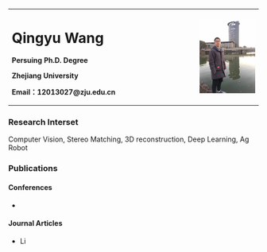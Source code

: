 <div>
<table border="0">
  <tr>
    <td width="75%">
      <h1>Qingyu Wang</h1>
      <p><b>Persuing Ph.D. Degree</b></p>
      <p><b>Zhejiang University</b></p>
      <p><b>Email：12013027@zju.edu.cn</b></p>
    </td>
    <td width="25%">
      <img src="/photo1.jpg" width="100%">
    </td>
  </tr>
</table>
</div>


### Research Interset
Computer Vision, Stereo Matching, 3D reconstruction, Deep Learning, Ag Robot

### Publications
#### Conferences
 * 


#### Journal Articles
 * Li




